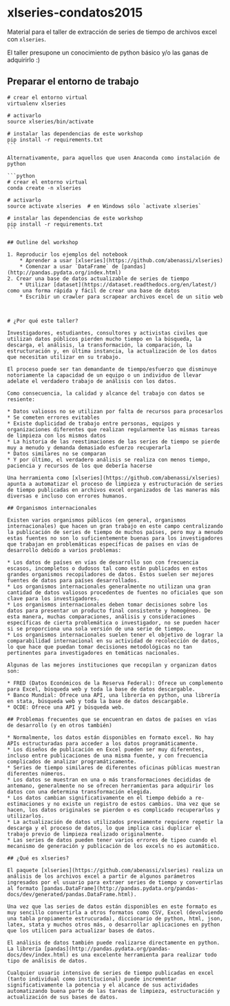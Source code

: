 # xlseries-condatos2015
Material para el taller de extracción de series de tiempo de archivos excel con `xlseries`.

El taller presupone un conocimiento de python básico y/o las ganas de adquirirlo :)

## Preparar el entorno de trabajo

````
# crear el entorno virtual
virtualenv xlseries

# activarlo
source xlseries/bin/activate

# instalar las dependencias de este workshop
pip install -r requirements.txt
```

Alternativamente, para aquellos que usen Anaconda como instalación de python

```python
# crear el entorno virtual
conda create -n xlseries

# activarlo
source activate xlseries  # en Windows sólo `activate xlseries`

# instalar las dependencias de este workshop
pip install -r requirements.txt
```

## Outline del workshop

1. Reproducir los ejemplos del notebook
    * Aprender a usar [xlseries](https://github.com/abenassi/xlseries)
    * Comenzar a usar `DataFrame` de [pandas](http://pandas.pydata.org/index.html)
2. Crear una base de datos actualizable de series de tiempo
    * Utilizar [dataset](https://dataset.readthedocs.org/en/latest/) como una forma rápida y fácil de crear una base de datos
    * Escribir un crawler para scrapear archivos excel de un sitio web



# ¿Por qué este taller?

Investigadores, estudiantes, consultores y activistas civiles que utilizan datos públicos pierden mucho tiempo en la búsqueda, la descarga, el análisis, la transformación, la comparación, la estructuración y, en última instancia, la actualización de los datos que necesitan utilizar en su trabajo. 

El proceso puede ser tan demandante de tiempo/esfuerzo que disminuye notoriamente la capacidad de un equipo o un individuo de llevar adelate el verdadero trabajo de análisis con los datos. 

Como consecuencia, la calidad y alcance del trabajo con datos se resiente: 

* Datos valiosos no se utilizan por falta de recursos para procesarlos
* Se cometen errores evitables
* Existe duplicidad de trabajo entre personas, equipos y organizaciones diferentes que realizan regularmente las mismas tareas de limpieza con los mismos datos
* La historia de las reestimaciones de las series de tiempo se pierde muy a menudo y demanda demasiado esfuerzo recuperarla
* Datos similares no se comparan
* Y por último, el verdadero análisis se realiza con menos tiempo, paciencia y recursos de los que debería hacerse

Una herramienta como [xlseries](https://github.com/abenassi/xlseries) apunta a automatizar el proceso de limpieza y estructuración de series de tiempo publicadas en archivos excel organizados de las maneras más diversas e incluso con errores humanos.

## Organismos internacionales

Existen varios organismos públicos (en general, organismos internacionales) que hacen un gran trabajo en este campo centralizando la publicación de series de tiempo de muchos países, pero muy a menudo estas fuentes no son lo suficientemente buenas para los investigadores que trabajan en problemáticas específicas de países en vías de desarrollo debido a varios problemas:

* Los datos de países en vías de desarrollo son con frecuencia escasos, incompletos o dudosos tal como están publicados en estos grandes organismos recopiladores de datos. Estos suelen ser mejores fuentes de datos para países desarrollados.
* Los organismos internacionales generalmente no utilizan una gran cantidad de datos valiosos procedentes de fuentes no oficiales que son clave para los investigadores.
* Los organismos internacionales deben tomar decisiones sobre los datos para presentar un producto final consistente y homogéneo. De esta manera, muchas comparaciones, análisis y consideraciones específicas de cierta problemática o investigador, no se pueden hacer si se proporciona una sola versión de una serie de tiempo.
* Los organismos internacionales suelen tener el objetivo de lograr la comparabilidad internacional en su actividad de recolección de datos, lo que hace que puedan tomar decisiones metodológicas no tan pertinentes para investigadores en temáticas nacionales.

Algunas de las mejores instituciones que recopilan y organizan datos son:

* FRED (Datos Económicos de la Reserva Federal): Ofrece un complemento para Excel, búsqueda web y toda la base de datos descargable.
* Banco Mundial: Ofrece una API, una librería en python, una librería en stata, búsqueda web y toda la base de datos descargable.
* OCDE: Ofrece una API y búsqueda web.

## Problemas frecuentes que se encuentran en datos de países en vías de desarrollo (y en otros también)

* Normalmente, los datos están disponibles en formato excel. No hay APIs estructuradas para acceder a los datos programáticamente.
* Los diseños de publicación en Excel pueden ser muy diferentes, incluso entre publicaciones de una misma fuente, y con frecuencia complicados de analizar programáticamente.
* Series de tiempo similares de diferentes oficinas públicas muestran diferentes números.
* Los datos se muestran en una o más transformaciones decididas de antemano, generalmente no se ofrecen herramientas para adquirir los datos con una determina transformación elegida.
* Los datos cambian significativamente en el tiempo debido a re-estimaciones y no existe un registro de estos cambios. Una vez que se hacen, los datos originales se pierden o es complicado recuperarlos y utilizarlos.
* La actualización de datos utilizados previamente requiere repetir la descarga y el proceso de datos, lo que implica casi duplicar el trabajo previo de limpieza realizado originalmente.
* Las series de datos pueden tener varios errores de tipeo cuando el mecanismo de generación y publicación de los excels no es automático.

## ¿Qué es xlseries?

El paquete [xlseries](https://github.com/abenassi/xlseries) realiza un análisis de los archivos excel a partir de algunos parámetros ingresados por el usuario para extraer series de tiempo y convertirlas al formato [pandas.DataFrame](http://pandas.pydata.org/pandas-docs/dev/generated/pandas.DataFrame.html). 

Una vez que las series de datos están disponibles en este formato es muy sencillo convertirla a otros formatos como CSV, Excel (devolviendo una tabla propiamente estrucurada), diccionario de python, html, json, latex, stata y muchos otros más, o desarrollar aplicaciones en python que los utilicen para actualizar bases de datos. 

El análisis de datos también puede realizarse directamente en python. La librería [pandas](http://pandas.pydata.org/pandas-docs/dev/index.html) es una excelente herramienta para realizar todo tipo de análisis de datos.

Cualquier usuario intensivo de series de tiempo publicadas en excel (tanto individual como institucional) puede incrementar significativamente la potencia y el alcance de sus actividades automatizando buena parte de las tareas de limpieza, estructuración y actualización de sus bases de datos.
